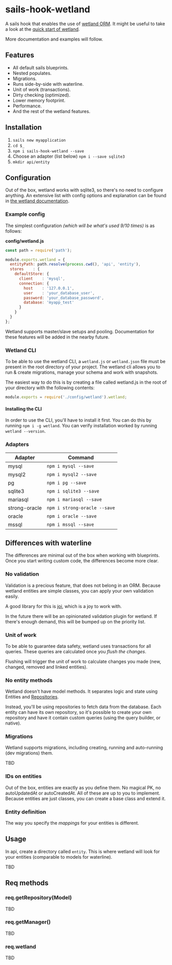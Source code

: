# sails-hook-wetland
A sails hook that enables the use of [wetland ORM](https://wetland.spoonx.org/). It might be useful to take a look at the [quick start of wetland](https://wetland.spoonx.org/quick-start.html).

More documentation and examples will follow.

## Features
* All default sails blueprints.
* Nested populates.
* Migrations.
* Runs side-by-side with waterline.
* Unit of work (transactions).
* Dirty checking (optimized).
* Lower memory footprint.
* Performance.
* And the rest of the wetland features.

## Installation

1. `sails new myapplication`
2. `cd $_`
3. `npm i sails-hook-wetland --save`
4. Choose an adapter (list below) `npm i --save sqlite3`
5. `mkdir api/entity`

## Configuration
Out of the box, wetland works with sqlite3, so there's no need to configure anything.
An extensive list with config options and explanation can be found in [the wetland documentation](https://wetland.spoonx.org/configuration.html).

### Example config
The simplest configuration _(which will be what's used 9/10 times)_ is as follows:

**config/wetland.js**

```js
const path = require('path');

module.exports.wetland = {
  entityPath: path.resolve(process.cwd(), 'api', 'entity'),
  stores    : {
    defaultStore: {
      client    : 'mysql',
      connection: {
	    host    : '127.0.0.1',
	    user    : 'your_database_user',
	    password: 'your_database_password',
	    database: 'myapp_test'
      }
    }
  }
};
```

Wetland supports master/slave setups and pooling.
Documentation for these features will be added in the nearby future.

### Wetland CLI
To be able to use the wetland CLI, a `wetland.js` or `wetland.json` file must be present in the root directory of your project.
The wetland cli allows you to run & create migrations, manage your schema and work with snapshots.

The easiest way to do this is by creating a file called wetland.js in the root of your directory with the following contents:

```js
module.exports = require('./config/wetland').wetland;
```

#### Installing the CLI
In order to use the CLI, you'll have to install it first. You can do this by running `npm i -g wetland`.
You can verify installation worked by running `wetland --version`.

### Adapters
| Adapter | Command |
| ------------- | ------------- |
| mysql | `npm i mysql --save` |
| mysql2 | `npm i mysql2 --save` |
| pg | `npm i pg --save` |
| sqlite3 | `npm i sqlite3 --save` |
| mariasql | `npm i mariasql --save` |
| strong-oracle | `npm i strong-oracle --save` |
| oracle | `npm i oracle --save` |
| mssql | `npm i mssql --save` |

## Differences with waterline
The differences are minimal out of the box when working with blueprints.
Once you start writing custom code, the differences become more clear.

### No validation
Validation is a precious feature, that does not belong in an ORM.
Because wetland entities are simple classes, you can apply your own validation easily.

A good library for this is [joi](https://github.com/hapijs/joi), which is a joy to work with.

In the future there will be an opinionated validation plugin for wetland.
If there's enough demand, this will be bumped up on the priority list.

### Unit of work
To be able to guarantee data safety, wetland uses transactions for all queries. These queries are calculated once you _flush the changes_.

Flushing will trigger the unit of work to calculate changes you made (new, changed, removed and linked entities). 

### No entity methods
Wetland doesn't have model methods. It separates logic and state using Entities and [Repositories](http://martinfowler.com/eaaCatalog/repository.html).

Instead, you'll be using repositories to fetch data from the database. Each entity can have its own repository, so it's possible to create your own repository and have it contain custom queries (using the query builder, or native).

### Migrations
Wetland supports migrations, including creating, running and auto-running (dev migrations) them. 

TBD

### IDs on entities
Out of the box, entities are exactly as you define them. No magical PK, no autoUpdatedAt or autoCreatedAt. All of these are up to you to implement. Because entities are just classes, you can create a base class and extend it.

### Entity definition
The way you specify the _mappings_ for your entities is different.

## Usage
In api, create a directory called `entity`. This is where wetland will look for your entities (comparable to models for waterline).

TBD

## Req methods

### req.getRepository(Model)
TBD

### req.getManager()
TBD

### req.wetland
TBD
